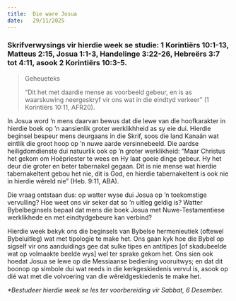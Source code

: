 ```yaml
---
title:  Die ware Josua
date:   29/11/2025
---
```


### Skrifverwysings vir hierdie week se studie: 1 Korintiërs 10:1-13, Matteus 2:15, Josua 1:1-3, Handelinge 3:22-26, Hebreërs 3:7 tot 4:11, asook 2 Korintiërs 10:3-5.

> <p>Geheueteks</p>
> “Dit het met daardie mense as voorbeeld gebeur, en is as waarskuwing neergeskryf vir ons wat in die eindtyd verkeer” (1 Korintiërs 10:11, AFR20).

In Josua word ‘n mens daarvan bewus dat die lewe van die hoofkarakter in hierdie boek op ’n aansienlik groter werklikhheid as sy eie dui. Hierdie beginsel bespeur mens deurgaans in die Skrif, soos die land Kanaän wat eintlik die groot hoop op ’n nuwe aarde versinnebeeld. Die aardse heiligdomdienste dui natuurlik ook op ’n groter werklikheid: “Maar Christus het gekom om Hoëpriester te wees en Hy laat goeie dinge gebeur. Hy het deur die groter en beter tabernakel gegaan. Dit is nie mense wat hierdie tabernakeltent gebou het nie, dit is God, en hierdie tabernakeltent is ook nie in hierdie wêreld nie” (Heb. 9:11, ABA).

Die vraag ontstaan dus: op watter wyse dui Josua op ’n toekomstige vervulling? Hoe weet ons vir seker dat so ’n uitleg geldig is? Watter Bybelbeginsels bepaal dat mens die boek Josua met Nuwe-Testamentiese werklikhede en met eindtydgebeure kan verbind?

Hierdie week bekyk ons die beginsels van Bybelse hermenieutiek (oftewel Bybeluitleg) wat met tipologie te make het. Ons gaan kyk hoe die Bybel op sigself vir ons aanduidings gee dat sulke tipes en antitipes [of skadubeelde wat op volmaakte beelde wys] wel ter sprake gekom het. Ons sien ook hoedat Josua se lewe op die Messiaanse bediening vooruitwys; en dat dit boonop op simbole dui wat reeds in die kerkgeskiedenis vervul is, asook op dié wat met die volvoering van die wêreldgeskiedenis te make het.

_*Bestudeer hierdie week se les ter voorbereiding vir Sabbat, 6 Desember._
